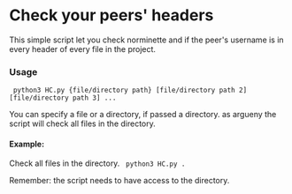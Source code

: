 <h1> Check your peers' headers </h1>

This simple script let you check norminette and if the peer's username is in every header of every file in the project.

<h3> Usage </h3> 

<code> python3 HC.py {file/directory path} [file/directory path 2] [file/directory path 3] ... </code> 

You can specify a file or a directory, if passed a directory. as argueny the script will check all files in the directory.

<h4> Example: </h4>
  
  Check all files in the directory.
  <code> python3 HC.py . </code>
  
Remember: the script needs to have access to the directory.
